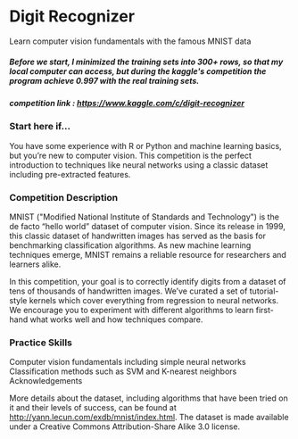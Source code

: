 # Digit Recognizer

Learn computer vision fundamentals with the famous MNIST data

##### Before we start, I minimized the training sets into 300+ rows, so that my local computer can access, but during the kaggle's competition the program achieve 0.997 with the real training sets.

##### competition link : https://www.kaggle.com/c/digit-recognizer

### Start here if...

You have some experience with R or Python and machine learning basics, but you’re new to computer vision. This competition is the perfect introduction to techniques like neural networks using a classic dataset including pre-extracted features.

### Competition Description

MNIST ("Modified National Institute of Standards and Technology") is the de facto “hello world” dataset of computer vision. Since its release in 1999, this classic dataset of handwritten images has served as the basis for benchmarking classification algorithms. As new machine learning techniques emerge, MNIST remains a reliable resource for researchers and learners alike.

In this competition, your goal is to correctly identify digits from a dataset of tens of thousands of handwritten images. We’ve curated a set of tutorial-style kernels which cover everything from regression to neural networks. We encourage you to experiment with different algorithms to learn first-hand what works well and how techniques compare.

### Practice Skills

Computer vision fundamentals including simple neural networks
Classification methods such as SVM and K-nearest neighbors
Acknowledgements 

More details about the dataset, including algorithms that have been tried on it and their levels of success, can be found at http://yann.lecun.com/exdb/mnist/index.html. The dataset is made available under a Creative Commons Attribution-Share Alike 3.0 license.
